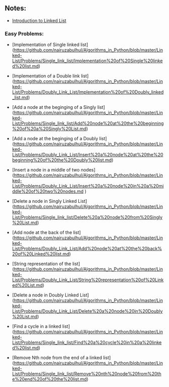 ## Notes:
 - [Introduction to Linked List ](https://github.com/nairuzabulhul/Algorithms_in_Python/blob/master/Linked-List/Notes/Introduction%20to%20Linked%20List.md)


### Easy Problems: 

  -  [Implementation of Single linked list] (https://github.com/nairuzabulhul/Algorithms_in_Python/blob/master/Linked-List/Problems/Single_link_list/Implementation%20of%20Single%20linked%20list.md)
  
  - [Implementation of a  Double link list] (https://github.com/nairuzabulhul/Algorithms_in_Python/blob/master/Linked-List/Problems/Doubly_Link_List/Implementation%20of%20Doubly_linked_list.md)
  
 - [Add a node at the beginging of a Singly list] (https://github.com/nairuzabulhul/Algorithms_in_Python/blob/master/Linked-List/Problems/Single_link_list/Add%20node%20at%20the%20beginning%20of%20a%20Singly%20List.md)
  
  - [Add a node at the beginging of a Doubly list] (https://github.com/nairuzabulhul/Algorithms_in_Python/blob/master/Linked-List/Problems/Doubly_Link_List/Insert%20a%20node%20at%20the%20beginning%20of%20the%20Doubly%20list.md)
  
  - [Insert a node in a middle of two nodes] (https://github.com/nairuzabulhul/Algorithms_in_Python/blob/master/Linked-List/Problems/Doubly_Link_List/Insert%20a%20node%20in%20a%20middle%20of%20two%20nodes.md )
  
  - [Delete a node in Singly Linked List] (https://github.com/nairuzabulhul/Algorithms_in_Python/blob/master/Linked-List/Problems/Single_link_list/Delete%20a%20node%20from%20Singly%20List.md)
 
 

  - [Add node at the back of the list] (https://github.com/nairuzabulhul/Algorithms_in_Python/blob/master/Linked-List/Problems/Doubly_Link_List/Add%20node%20at%20the%20back%20of%20Linked%20list.md)
  - [String representation of the list] (https://github.com/nairuzabulhul/Algorithms_in_Python/blob/master/Linked-List/Problems/Doubly_Link_List/String%20representation%20of%20Linked%20List.md)
  - [Delete a node in Doubly Linked List] (https://github.com/nairuzabulhul/Algorithms_in_Python/blob/master/Linked-List/Problems/Doubly_Link_List/Delete%20a%20node%20in%20Doubly%20List.md)
  - [Find a cycle in a linked list] (https://github.com/nairuzabulhul/Algorithms_in_Python/blob/master/Linked-List/Problems/Single_link_list/Find%20a%20cycle%20in%20a%20linked%20list.md)
  - [Remove Nth node from the end of a linked list] (https://github.com/nairuzabulhul/Algorithms_in_Python/blob/master/Linked-List/Problems/Single_link_list/Remove%20nth%20node%20from%20the%20end%20of%20the%20list.md) 
    
    

